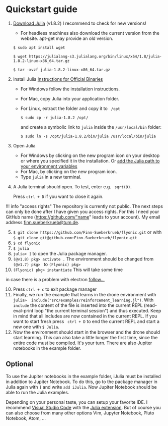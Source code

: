 # Quickstart guide

    
1. [Download Julia](http://julialang.org/downloads/) (v1.8.2) I recommend to check for new versions!
    - For headless machines also download the current version from the website. apt-get may provide an old version.

    ```
    $ sudo apt install wget
    ```

    ```
    $ wget https://julialang-s3.julialang.org/bin/linux/x64/1.8/julia-1.8.2-linux-x86_64.tar.gz
    ```

    ```
    $ tar -xvzf julia-1.8.2-linux-x86_64.tar.gz
    ```


2. Install Julia  [Instructions for Official Binaries](https://julialang.org/downloads/platform/#platform_specific_instructions_for_official_binaries)

    - For Windows follow the installation instructions.
    - For Mac, copy Julia into your application folder.
    - For Linux, extract the folder and copy it to ``` /opt``` 

        ```
        $ sudo cp -r julia-1.8.2 /opt/
        ```

        and create a symbolic link to ```julia``` inside the ```/usr/local/bin``` folder:

        ```
        $ sudo ln -s /opt/julia-1.8.2/bin/julia /usr/local/bin/julia
        ```

        

3. Open Julia

    - For Windows by clicking on the new program icon on your desktop or where you specified it in the installation. Or [add the Julia path to your environment variables](https://www.geeksforgeeks.org/how-to-setup-julia-path-to-environment-variable/)
    - For Mac, by clicking on the new program icon.
    - Type ```julia``` in a new terminal.

4. A Julia terminal should open. To test, enter e.g. ``` sqrt(9)```. 
        
    Press ```ctrl + D``` if you want to close it again.

!!! info "access rights"
    The repository is currently not public. The next steps can only be done after I have given you access rights. For this I need your GitHub name (https://github.com/"name" leads to your account). My email address [finn.sueberkrueb@tum.de](finn.sueberkrueb@tum.de).

5. ```$ git clone https://github.com/Finn-Sueberkrueb/flyonic.git``` or with ```$ git clone git@github.com:Finn-Sueberkrueb/flyonic.git```
6. ```$ cd flyonic```
7.  ```$ julia```
7.  ```julia> ]``` to open the Julia package manager.
8. ```(@v1.8) pkg> activate .``` The environment should be changed from ``` (@v1.7) pkg>  ``` to ```(Flyonic) pkg> ``` 
9. ```(Flyonic) pkg> instantiate``` This will take some time

in case there is a problem with electron [follow...](https://www.techomoro.com/how-to-install-and-set-up-electron-on-ubuntu-19-04-disco-dingo/)

10. Press ```ctrl + c``` to exit package manager
11. Finally, we run the example that learns in the drone environment with ```julia>  include("src/examples/reinforcement_learning.jl")```. With ```include``` the content of the file is inserted into the current REPL (read-eval-print loop "the current terminal session") and thus executed. Keep in mind that all includes are now contained in the current REPL. If you want to start fresh press ``` ctrl + D``` to end the current REPL and start a new one with ```$ Julia```.
12. Now the environment should start in the browser and the drone should start learning. This can also take a little longer the first time, since the entire code must be compiled. It's your turn. There are also Jupiter notebooks in the example folder.


## Optional

To use the Jupiter notebooks in the example folder, iJulia must be installed in addition to Jupiter Notebook. To do this, go to the package manager in Julia again with ```]``` and write ```add iJulia```. Now Jupiter Notebook should be able to run the Julia examples.



Depending on your personal taste, you can setup your favorite IDE. I recommend [Visual Studio Code](https://code.visualstudio.com/docs/languages/julia) with the [Julia extension](https://www.julia-vscode.org). But of course you can also choose from many other options Vim, Jupyter Notebook, Pluto Notebook, Atom, ...